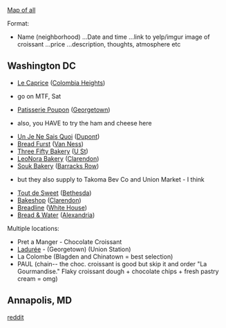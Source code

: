 [Map of all](https://drive.google.com/open?id=1j-yB5jPe90GAO4fCvwlkR8FCrNg&usp=sharing)

Format:

* Name (neighborhood)
...Date and time
...link to yelp/imgur image of croissant
...price
...description, thoughts, atmosphere etc

## Washington DC

* [Le Caprice](https://lecapricedc.com/) ([Colombia Heights](https://www.google.com/maps/place/Le+Caprice+DC+Caf%C3%A9+Bakery/@38.9325711,-77.0329266,15z/data=!4m5!3m4!1s0x0:0x39814c87fb570125!8m2!3d38.9325711!4d-77.0329266))
 - go on MTF, Sat
* [Patisserie Poupon](https://www.patisseriepoupon.net/) ([Georgetown](https://www.google.com/maps/place/Patisserie+Poupon-Georgetown+DC/@38.9116088,-77.0653049,15z/data=!4m2!3m1!1s0x0:0xf72f2ddecabc7e74?sa=X&ved=0ahUKEwj9gfmcnabXAhUB4CYKHcjuCsAQ_BIIgwEwCg))
 - also, you HAVE to try the ham and cheese here
* [Un Je Ne Sais Quoi](https://www.yelp.com/biz/un-je-ne-sais-quoi-washington) ([Dupont](https://www.google.com/maps/place/Un+je+ne+sais+Quoi.../@38.9088239,-77.0426137,15z/data=!4m5!3m4!1s0x0:0x9f363719e25e849e!8m2!3d38.9088239!4d-77.0426137))
* [Bread Furst](http://www.breadfurst.com/) ([Van Ness](https://www.google.com/maps/place/Bread+Furst/@38.9474631,-77.0659413,15z/data=!4m5!3m4!1s0x0:0x6df261d3f0eec215!8m2!3d38.9474631!4d-77.0659413))
* [Three Fifty Bakery](http://threefifty.com/) ([U St](https://www.google.com/maps/place/ThreeFifty+Bakery+and+Coffee+Bar/@38.9166296,-77.0408985,17z/data=!3m1!4b1!4m5!3m4!1s0x89b7b7c3538ace91:0x879859ee997a38b5!8m2!3d38.9166254!4d-77.0387098))
* [LeoNora Bakery](https://www.yelp.com/biz/leonora-bakery-arlington) ([Clarendon](https://www.google.com/maps/place/LeoNora+Gourmet+Bakery/@38.8862399,-77.099316,17z/data=!3m1!4b1!4m5!3m4!1s0x89b7b683f4fa11b9:0xfb29562e01c2a3ab!8m2!3d38.8862357!4d-77.0971273))
* [Souk Bakery](https://www.dcsouk.com/) ([Barracks Row](https://www.google.com/maps/place/Souk/@38.8810102,-76.9974617,17z/data=!3m1!4b1!4m5!3m4!1s0x89b7b9cccd9e56b7:0x2583a503ce311bcc!8m2!3d38.881006!4d-76.995273))
 - but they also supply to Takoma Bev Co and Union Market - I think
* [Tout de Sweet](https://www.toutdesweetshop.com/) ([Bethesda](https://www.google.com/maps/place/Tout+De+Sweet+Pastry+Shop/@38.9891266,-77.0979875,17z/data=!3m1!4b1!4m5!3m4!1s0x89b7c9640fccde89:0x46b8363850834ac1!8m2!3d38.9891225!4d-77.0957988))
* [Bakeshop](http://www.bakeshopva.com/) ([Clarendon](https://www.google.com/maps/place/Bakeshop/@38.8858495,-77.0949809,17z/data=!3m1!4b1!4m5!3m4!1s0x89b7b685c0796a43:0x411afafb1ad6275!8m2!3d38.8858453!4d-77.0927922))
* [Breadline](http://breadline.com/) ([White House](https://www.google.com/maps/place/Bread+Line/@38.8996101,-77.0431241,17z/data=!3m1!4b1!4m5!3m4!1s0x89b7b7bba363ed7b:0x31f2a7b2c60843e8!8m2!3d38.8996059!4d-77.0409354))
* [Bread & Water](http://www.breadandwatercompany.com/) ([Alexandria](https://www.google.com/maps/place/Bread+%26+Water+Company/@38.7757887,-77.0593394,15z/data=!4m5!3m4!1s0x0:0xe6998124980514b5!8m2!3d38.7757887!4d-77.0593394))

Multiple locations:
* Pret a Manger - Chocolate Croissant
* [Ladurée](https://www.laduree.fr/en/) - (Georgetown) (Union Station) 
* La Colombe (Blagden and Chinatown = best selection)
* PAUL (chain-- the choc. croissant is good but skip it and order "La Gourmandise." Flaky croissant dough + chocolate chips + fresh pastry cream = omg)

## Annapolis, MD

[reddit](https://www.reddit.com/r/washingtondc/comments/6wjs07/best_chocolate_croissant_in_dc/)
